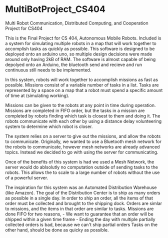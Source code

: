 # MultiBotProject_CS404
Multi Robot Communication, Distributed Computing, and Cooperation Project for CS404

This is the Final Project for CS 404, Autonomous Mobile Robots.
Included is a system for simulating multiple robots in a map that will work together to accomplish tasks as quickly as possible.
This software is designed to be deployed onto an arduino uno, so multiple design decisions were made around only having 2kB of RAM.
The software is almost capable of being depolyed onto an Arduino, the bluetooth send and recieve and run continuous still needs to be implemented.

In this system, robots will work together to accomplish missions as fast as possible.
Missions consist of a variable number of tasks in a list.
Tasks are represented by a space on a map that a robot must spend a specific amount of time at (simulating working).

Missions can be given to the robots at any point in time during operation.
Missions are completed in FIFO order, but the tasks in a mission are completed by robots finding which task is closest to them and doing it.
The robots communicate with each other by using a distance delay volunteering system to determine which robot is closer.

The system relies on a server to give out the missions, and allow the robots to communicate.
Originally, we wanted to use a Bluetooth mesh network for the robots to communicate, however mesh networks are already advanced topics.
Instead we decided to go with using the server for communicating.

Once of the benefits of this system is had we used a Mesh Network, the server would do ablsolutly no computation outside of sending tasks to the robots.
This allows the to scale to a large number of robots without the use of a powerful server.

The inspiration for this system was an Automated Distribution Warehouse (like Amazon).
The goal of the Distribution Center is to ship as many orders as possible in a single day.
In order to ship an order, all the items of that order must be collected and brought to the shipping dock.
Orders are simlar to missions, and the items in that order are similar to tasks.
Missions are done FIFO for two reasons,
    - We want to guarantee that an order will be shipped within a given time frame
    - Ending the day with multiple partially collected orders is bad, because we can't ship partial orders
Tasks on the other hand, should be done as quicky as possible.
